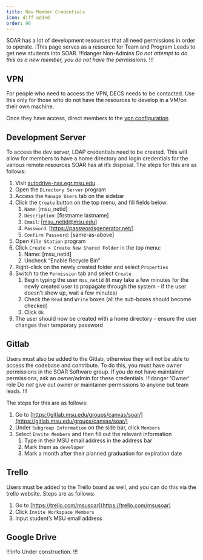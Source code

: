 ```yaml
---
title: New Member Credentials
icon: diff-added
order: 96
---
```


SOAR has a lot of development resources that all need permissions in order to operate.
:This page serves as a resource for Team and Program Leads to get new students into SOAR.
!!!danger Non-Admins
_Do not attempt to do this as a new member, you do not have the permissions._
!!!

## VPN

For people who need to access the VPN, DECS needs to be contacted. Use this only for those who do not have the
resources to develop in a VM/on their own machine.

Once they have access, direct members to the [vpn configuration](~/devops/vpn-configuration)

## Development Server

To access the dev server, LDAP credentials need to be created. This will allow for members to have a home directory and login
credentials for the various remote resources SOAR has at it’s disposal. The steps for this are as follows:

1. Visit [autodrive-nas.egr.msu.edu](http://autodrive-nas.egr.msu.edu/)
2. Open the `Directory Server` program
3. Access the `Manage Users` tab on the sidebar
4. Click the `Create` button on the top menu, and fill fields below:
   1. `Name`: [msu_netid]
   2. `Description`: [firstname lastname]
   3. `Email`: [msu_netid@msu.edu]
   4. `Password`: [https://passwordsgenerator.net/]
   5. `Confirm Password`: [same-as-above]
5. Open `File Station` program
6. Click `Create > Create New Shared Folder` in the top menu:
   1. Name: [msu_netid]
   2. Uncheck “Enable Recycle Bin”
7. Right-click on the newly created folder and select `Properties`
8. Switch to the `Permission` tab and select `Create`
   1. Begin typing the user `msu_netid` (it may take a few minutes for the newly created user to propagate
      through the system - if the user doesn’t show up, wait a few minutes)
   2. Check the `Read` and `Write` boxes (all the sub-boxes should become checked)
   3. Click `Ok`
9. The user should now be created with a home directory - ensure the user changes their temporary password

## Gitlab

Users must also be added to the Gitlab, otherwise they will not be able to access the codebase and contribute.
To do this, you must have owner permissions in the SOAR Software group. If you do not have maintainer permissions,
ask an owner/admin for these credentials.
!!!danger 'Owner' role
Do _not_ give out owner or maintainer permissions to anyone but team leads.
!!!

The steps for this are as follows:

1. Go to [https://gitlab.msu.edu/groups/canvas/soar/](https://gitlab.msu.edu/groups/canvas/soar/)
2. Under `Subgroup Information` on the side bar, click `Members`
3. Select `Invite Members` and then fill out the relevant information
   1. Type in their MSU email address in the address bar
   2. Mark them as `developer`
   3. Mark a month after their planned graduation for expiration date

## Trello

Users must be added to the Trello board as well, and you can do this via the trello website. Steps are as follows:

1. Go to [https://trello.com/msusoar](https://trello.com/msusoar)
2. Click `Invite Workspace Members`
3. Input student’s MSU email address

## Google Drive

!!!info
Under construction.
!!!
